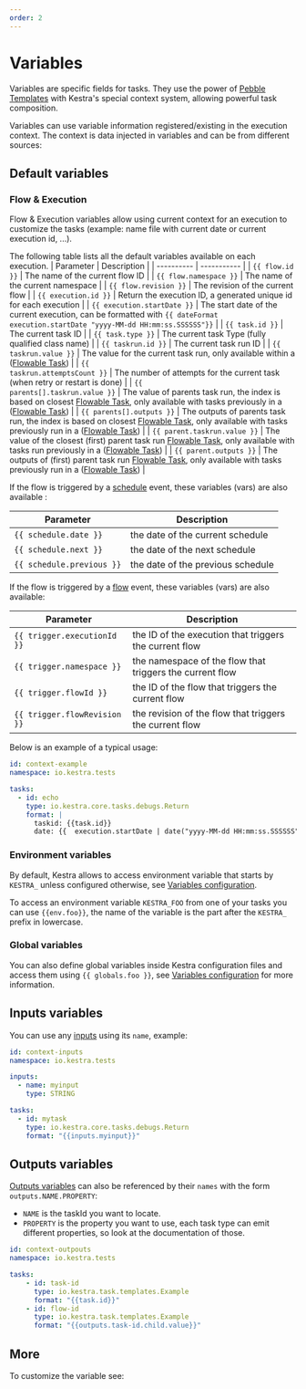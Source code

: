 ```yaml
---
order: 2
---
```


# Variables

Variables are specific fields for tasks. They use the power of [Pebble Templates](https://pebbletemplates.io/) with Kestra's special context system, allowing powerful task composition.

Variables can use variable information registered/existing in the execution context. The context is data injected in variables and can be from different sources:


## Default variables

### Flow & Execution

Flow & Execution variables allow using current context for an execution to customize the tasks (example: name file with current date or current execution id, ...).

The following table lists all the default variables available on each execution.
| Parameter | Description |
| ---------- | ----------- |
|  <code v-pre>{{ flow.id }}</code> | The name of the current flow ID |
|  <code v-pre>{{ flow.namespace }}</code> | The name of the current namespace |
|  <code v-pre>{{ flow.revision }}</code> | The revision of the current flow |
|  <code v-pre>{{ execution.id }}</code> | Return the execution ID, a generated unique id for each execution |
|  <code v-pre>{{ execution.startDate }}</code> | The start date of the current execution, can be formatted with <code v-pre>{{ dateFormat execution.startDate  "yyyy-MM-dd HH:mm:ss.SSSSSS"}}</code> |
|  <code v-pre>{{ task.id }}</code> | The current task ID |
|  <code v-pre>{{ task.type }}</code> | The current task Type (fully qualified class name) |
|  <code v-pre>{{ taskrun.id }}</code> | The current task run ID |
|  <code v-pre>{{ taskrun.value }}</code> | The value for the current task run, only available within a ([Flowable Task](../flowable)) |
|  <code v-pre>{{ taskrun.attemptsCount }}</code> | The number of attempts for the current task (when retry or restart is done) |
|  <code v-pre>{{ parents[].taskrun.value }}</code> | The value of parents task run, the index is based on closest [Flowable Task](../flowable), only available with tasks previously in a ([Flowable Task](../flowable)) |
|  <code v-pre>{{ parents[].outputs }}</code> | The outputs of parents task run, the index is based on closest [Flowable Task](../flowable), only available with tasks previously run in a ([Flowable Task](../flowable)) |
|  <code v-pre>{{ parent.taskrun.value }}</code> | The value of the closest (first) parent task run [Flowable Task](../flowable), only available with tasks run previously in a ([Flowable Task](../flowable)) |
|  <code v-pre>{{ parent.outputs }}</code> | The outputs of (first) parent task run [Flowable Task](../flowable), only available with tasks previously run in a ([Flowable Task](../flowable)) |

If the flow is triggered by a [schedule](../triggers/schedule.md) event, these variables (vars) are also available :

| Parameter | Description |
| ---------- | ----------- |
|  <code v-pre>{{ schedule.date }}</code> | the date of the current schedule |
|  <code v-pre>{{ schedule.next }}</code> | the date of the next schedule |
|  <code v-pre>{{ schedule.previous }}</code> | the date of the previous schedule |

If the flow is triggered by a [flow](../triggers/flow.md) event, these variables (vars) are also available:

| Parameter | Description |
| ---------- | ----------- |
|  <code v-pre>{{ trigger.executionId }}</code> | the ID of the execution that triggers the current flow |
|  <code v-pre>{{ trigger.namespace }}</code> | the namespace of the flow that triggers the current flow |
|  <code v-pre>{{ trigger.flowId }}</code> | the ID of the flow that triggers the current flow |
|  <code v-pre>{{ trigger.flowRevision }}</code> | the revision of the flow that triggers the current flow |

Below is an example of a typical usage:

```yaml
id: context-example
namespace: io.kestra.tests

tasks:
  - id: echo
    type: io.kestra.core.tasks.debugs.Return
    format: |
      taskid: {{task.id}}
      date: {{  execution.startDate | date("yyyy-MM-dd HH:mm:ss.SSSSSS") }}
```

### Environment variables

By default, Kestra allows to access environment variable that starts by `KESTRA_` unless configured otherwise, see [Variables configuration](../../administrator-guide/configuration/others/README.md#variables-configuration).

To access an environment variable `KESTRA_FOO` from one of your tasks you can use <code v-pre>{{env.foo}}</code>, the name of the variable is the part after the `KESTRA_` prefix in lowercase.

### Global variables

You can also define global variables inside Kestra configuration files and access them using <code v-pre>{{ globals.foo }}</code>, see [Variables configuration](../../administrator-guide/configuration/others/README.md#variables-configuration) for more information.

## Inputs variables
You can use any [inputs](../inputs/README.md) using its `name`, example:

```yaml
id: context-inputs
namespace: io.kestra.tests

inputs:
  - name: myinput
    type: STRING

tasks:
  - id: mytask
    type: io.kestra.core.tasks.debugs.Return
    format: "{{inputs.myinput}}"
```

## Outputs variables
[Outputs variables](../outputs/README.md) can also be referenced by their `names` with the form
`outputs.NAME.PROPERTY`:
- `NAME` is the taskId you want to locate.
- `PROPERTY` is the property you want to use, each task type can emit different properties, so look at the
documentation of those.

```yaml
id: context-outpouts
namespace: io.kestra.tests

tasks:
    - id: task-id
      type: io.kestra.task.templates.Example
      format: "{{task.id}}"
    - id: flow-id
      type: io.kestra.task.templates.Example
      format: "{{outputs.task-id.child.value}}"
```

## More
To customize the variable see:

<ChildTableOfContents :max="1" />

